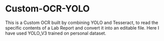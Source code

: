 # Custom-OCR-YOLO

This is a Custom OCR built by combining YOLO and Tesseract, to read the specific contents of a Lab Report and convert it into an editable file.
Here I have used YOLO_V3 trained on personal dataset.
